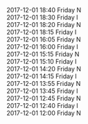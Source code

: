 2017-12-01 18:40 Friday  N  
2017-12-01 18:30 Friday  I  
2017-12-01 18:20 Friday  N  
2017-12-01 18:15 Friday  I  
2017-12-01 16:05 Friday  N  
2017-12-01 16:00 Friday  I  
2017-12-01 15:15 Friday  N  
2017-12-01 15:10 Friday  I  
2017-12-01 14:20 Friday  N  
2017-12-01 14:15 Friday  I  
2017-12-01 13:55 Friday  N  
2017-12-01 13:45 Friday  I  
2017-12-01 12:45 Friday  N  
2017-12-01 12:40 Friday  I  
2017-12-01 12:00 Friday  N  
